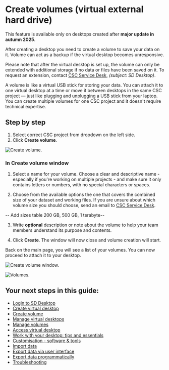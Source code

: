 # Create volumes (virtual external hard drive)

This feature is available only on desktops created after **major update in autumn 2025**. 

After creating a desktop you need to create a volume to save your data on it. Volume can act as a backup if the virtual desktop becomes unresponsive. 

Please note that after the virtual desktop is set up, the volume can only be extended with additional storage if no data or files have been saved on it. To request an extension, contact [CSC Service Desk](../../support/contact.md), *(subject: SD Desktop)*.

A volume is like a virtual USB stick for storing your data. You can attach it to one virtual desktop at a time or move it between desktops in the same CSC project — just like plugging and unplugging a USB stick from your laptop. You can create multiple volumes for one CSC project and it doesn't require technical expertise. 

## Step by step

1. Select correct CSC project from dropdown on the left side.
2. Click **Create volume**. 

![Create volume.](https://a3s.fi/docs-files/sensitive-data/SD_Desktop/SD-DesktopNew_CreateVolume.png)

### In Create volume window 

1. Select a name for your volume. Choose a clear and descriptive name - especially if you're working on multiple projects - and make sure it only contains letters or numbers, with no special characters or spaces.

2. Choose from the available options the one that covers the combined size of your dataset and working files. If you are unsure about which volume size you should choose, send an email to [CSC Service Desk](../../support/contact.md).

-- Add sizes table  200 GB, 500 GB, 1 terabyte--

3. Write **optional** description or note about the volume to help your team members understand its purpose and contents.

4. Click **Create**. The window will now close and volume creation will start.

Back on the main page, you will see a list of your volumes. You can now proceed to attach it to your desktop.

![Create volume window.](https://a3s.fi/docs-files/sensitive-data/SD_Desktop/SD-DesktopNew_CreateVolume2.png)

![Volumes.](https://a3s.fi/docs-files/sensitive-data/SD_Desktop/SD-DesktopNew_Volumes.png)

## Your next steps in this guide:

* [Login to SD Desktop](./sd-desktop-login.md)
* [Create virtual desktop](./sd-desktop-create.md)
* [Create volume](./sd-desktop-create-volume.md)
* [Manage virtual desktops](./sd-desktop-manage.md)
* [Manage volumes](./sd-desktop-manage-volume.md)
* [Access virtual desktop](./sd-desktop-access-vm.md)
* [Work with your desktop: tips and essentials](./sd-desktop-working.md)
* [Customisation - software & tools](./sd-desktop-software.md)
* [Import data ](./sd-desktop-access.md)
* [Export data via user interface](./sd-desktop-export.md)
* [Export data programmatically](./sd-desktop-export-commandline.md)
* [Troubleshooting](./sd-desktop-troubleshooting.md)
